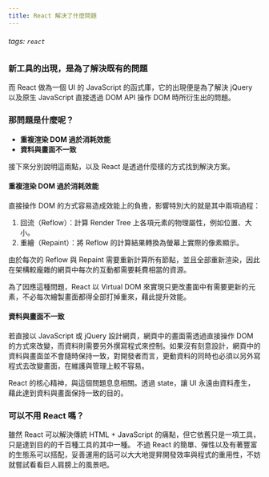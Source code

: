 ```yaml
---
title: React 解決了什麼問題
---
```

###### tags: `react`
### 新工具的出現，是為了解決既有的問題

而 React 做為一個 UI 的 JavaScript 的函式庫，它的出現便是為了解決 jQuery 以及原生 JavaScript 直接透過 DOM API 操作 DOM 時所衍生出的問題。

### 那問題是什麼呢？
- **重複渲染 DOM 過於消耗效能**
- **資料與畫面不一致**

接下來分別說明這兩點，以及 React 是透過什麼樣的方式找到解決方案。

#### 重複渲染 DOM 過於消耗效能
直接操作 DOM 的方式容易造成效能上的負擔，影響特別大的就是其中兩項過程：
1. 回流（Reflow）：計算 Render Tree 上各項元素的物理屬性，例如位置、大小。
2. 重繪（Repaint）：將 Reflow 的計算結果轉換為螢幕上實際的像素顯示。

由於每次的 Reflow 與 Repaint 需要重新計算所有節點，並且全部重新渲染，因此在架構較龐雜的網頁中每次的互動都需要耗費相當的資源。

為了因應這種問題，React 以 Virtual DOM 來實現只更改畫面中有需要更新的元素，不必每次繪製畫面都得全部打掉重來，藉此提升效能。

#### 資料與畫面不一致
若直接以 JavaScript 或 jQuery 設計網頁，網頁中的畫面需透過直接操作 DOM 的方式來改變，而資料則需要另外撰寫程式來控制。如果沒有刻意設計，網頁中的資料與畫面並不會隨時保持一致，對開發者而言，更動資料的同時也必須以另外寫程式去改變畫面，在維護與管理上較不容易。

React 的核心精神，與這個問題息息相關。透過 state，讓 UI 永遠由資料產生，藉此達到資料與畫面保持一致的目的。

### 可以不用 React 嗎？
雖然 React 可以解決傳統 HTML + JavaScript 的痛點，但它依舊只是一項工具，只是達到目的的千百種工具的其中一種。
不過 React 的簡單、彈性以及有著豐富的生態系可以搭配，妥善運用的話可以大大地提昇開發效率與程式的重用性，不妨就嘗試看看巨人肩膀上的風景吧。